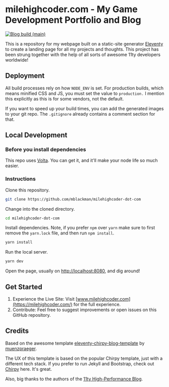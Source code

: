 # milehighcoder.com - My Game Development Portfolio and Blog

[![Blog build (main)](https://github.com/mblackman/milehighcoder-dot-com/actions/workflows/build-main.yml/badge.svg)](https://github.com/mblackman/milehighcoder-dot-com/actions/workflows/build-main.yml)

This is a repository for my webpage built on a static-site generator [Eleventy](https://www.11ty.dev/) to create a landing page for all my projects and thoughts. This project has been strung together with the help of all sorts of awesome 11ty developers worldwide!

## Deployment

All build processes rely on how `NODE_ENV` is set. For production builds, which means minified CSS and JS, you must set the value to `production.` I mention this explicitly as this is for some vendors, not the default.

If you want to speed up your build times, you can add the generated images to your git repo. The `.gitignore` already contains a comment section for that.

## Local Development

### Before you install dependencies

This repo uses [Volta](https://volta.sh/). You can get it, and it'll make your node life so much easier.

### Instructions

Clone this repository.

```zsh
git clone https://github.com/mblackman/milehighcoder-dot-com
```

Change into the cloned directory.

```zsh
cd milehighcoder-dot-com
```

Install dependencies. Note, if you prefer `npm` over `yarn` make sure to first remove the `yarn.lock` file, and then run `npm install`.

```zsh
yarn install
```

Run the local server.

```zsh
yarn dev
```

Open the page, usually on <http://localhost:8080>, and dig around!

## Get Started

1. Experience the Live Site: Visit [www.milehighcoder.com](https://milehighcoder.com/) for the full experience.
2. Contribute: Feel free to suggest improvements or open issues on this GitHub repository.

## Credits

Based on the awesome template [eleventy-chirpy-blog-template](https://github.com/muenzpraeger/eleventy-chirpy-blog-template) by [muenzpraeger](https://github.com/muenzpraeger).

The UX of this template is based on the popular Chirpy template, just with a different tech stack. If you prefer to run Jekyll and Bootstrap, check out [Chirpy](https://github.com/cotes2020/jekyll-theme-chirpy) here. It's great.

Also, big thanks to the authors of the [11ty High-Performance Blog](https://github.com/google/eleventy-high-performance-blog).
